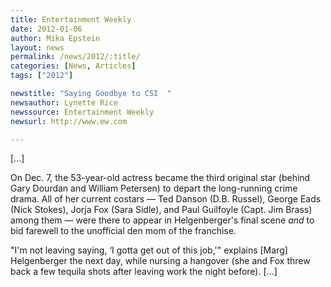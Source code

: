 ```yaml
---
title: Entertainment Weekly
date: 2012-01-06
author: Mika Epstein
layout: news
permalink: /news/2012/:title/
categories: [News, Articles]
tags: ["2012"]

newstitle: "Saying Goodbye to CSI  "
newsauthor: Lynette Rice  
newssource: Entertainment Weekly  
newsurl: http://www.ew.com  

---
```


[...]

On Dec. 7, the 53-year-old actress became the third original star (behind Gary Dourdan and William Petersen) to depart the long-running crime drama. All of her current costars &#8212; Ted Danson (D.B. Russel), George Eads (Nick Stokes), Jorja Fox (Sara Sidle), and Paul Guilfoyle (Capt. Jim Brass) among them &#8212; were there to appear in Helgenberger's final scene *and* to bid farewell to the unofficial den mom of the franchise.

"I'm not leaving saying, &#8216;I gotta get out of this job,'" explains [Marg] Helgenberger the next day, while nursing a hangover (she and Fox threw back a few tequila shots after leaving work the night before). [...]

